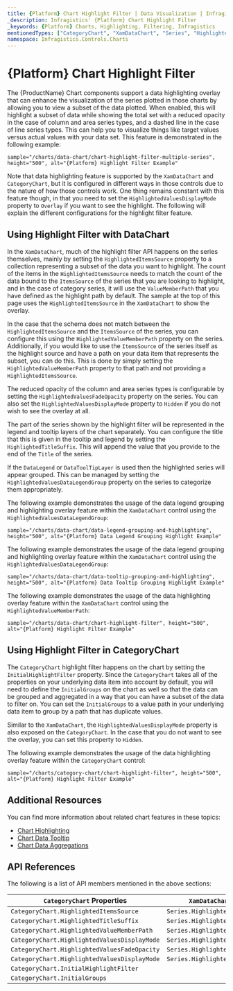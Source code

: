 ```yaml
---
title: {Platform} Chart Highlight Filter | Data Visualization | Infragistics
_description: Infragistics' {Platform} Chart Highlight Filter
_keywords: {Platform} Charts, Highlighting, Filtering, Infragistics
mentionedTypes: ["CategoryChart", "XamDataChart", "Series", "HighlightedValuesDisplayMode"]
namespace: Infragistics.Controls.Charts
---
```


# {Platform} Chart Highlight Filter

The {ProductName} Chart components support a data highlighting overlay that can enhance the visualization of the series plotted in those charts by allowing you to view a subset of the data plotted. When enabled, this will highlight a subset of data while showing the total set with a reduced opacity in the case of column and area series types, and a dashed line in the case of line series types. This can help you to visualize things like target values versus actual values with your data set. This feature is demonstrated in the following example:

`sample="/charts/data-chart/chart-highlight-filter-multiple-series", height="500", alt="{Platform} Highlight Filter Example"`

Note that data highlighting feature is supported by the `XamDataChart` and `CategoryChart`, but it is configured in different ways in those controls due to the nature of how those controls work. One thing remains constant with this feature though, in that you need to set the `HighlightedValuesDisplayMode` property to `Overlay` if you want to see the highlight. The following will explain the different configurations for the highlight filter feature.

## Using Highlight Filter with DataChart

In the `XamDataChart`, much of the highlight filter API happens on the series themselves, mainly by setting the `HighlightedItemsSource` property to a collection representing a subset of the data you want to highlight. The count of the items in the `HighlightedItemsSource` needs to match the count of the data bound to the `ItemsSource` of the series that you are looking to highlight, and in the case of category series, it will use the `ValueMemberPath` that you have defined as the highlight path by default. The sample at the top of this page uses the `HighlightedItemsSource` in the `XamDataChart` to show the overlay.

In the case that the schema does not match between the `HighlightedItemsSource` and the `ItemsSource` of the series, you can configure this using the `HighlightedValueMemberPath` property on the series. Additionally, if you would like to use the `ItemsSource` of the series itself as the highlight source and have a path on your data item that represents the subset, you can do this. This is done by simply setting the `HighlightedValueMemberPath` property to that path and not providing a `HighlightedItemsSource`.

The reduced opacity of the column and area series types is configurable by setting the `HighlightedValuesFadeOpacity` property on the series. You can also set the `HighlightedValuesDisplayMode` property to `Hidden` if you do not wish to see the overlay at all.

The part of the series shown by the highlight filter will be represented in the legend and tooltip layers of the chart separately. You can configure the title that this is given in the tooltip and legend by setting the `HighlightedTitleSuffix`. This will append the value that you provide to the end of the `Title` of the series.

If the `DataLegend` or `DataToolTipLayer` is used then the highlighted series will appear grouped. This can be managed by setting the `HighlightedValuesDataLegendGroup` property on the series to categorize them appropriately.

The following example demonstrates the usage of the data legend grouping and highlighting overlay feature within the `XamDataChart` control using the `HighlightedValuesDataLegendGroup`:

`sample="/charts/data-chart/data-legend-grouping-and-highlighting", height="500", alt="{Platform} Data Legend Grouping Highlight Example"`

The following example demonstrates the usage of the data legend grouping and highlighting overlay feature within the `XamDataChart` control using the `HighlightedValuesDataLegendGroup`:

`sample="/charts/data-chart/data-tooltip-grouping-and-highlighting", height="500", alt="{Platform} Data Tooltip Grouping Highlight Example"`

The following example demonstrates the usage of the data highlighting overlay feature within the `XamDataChart` control using the `HighlightedValueMemberPath`:

`sample="/charts/data-chart/chart-highlight-filter", height="500", alt="{Platform} Highlight Filter Example"`

## Using Highlight Filter in CategoryChart

The `CategoryChart` highlight filter happens on the chart by setting the `InitialHighlightFilter` property. Since the `CategoryChart` takes all of the properties on your underlying data item into account by default, you will need to define the `InitialGroups` on the chart as well so that the data can be grouped and aggregated in a way that you can have a subset of the data to filter on. You can set the `InitialGroups` to a value path in your underlying data item to group by a path that has duplicate values. 

<!-- Unsure of this part. Need to review -->
<!-- ????? The `InitialHighlightFilter` is done using OData filter query syntax. The syntax for this is an abbreviation of the filter operator. For example, if you wanted to have an InitialHighlightFilter of "Month not equals January" it would be represented as "Month ne 'January'"-->

Similar to the `XamDataChart`, the `HighlightedValuesDisplayMode` property is also exposed on the `CategoryChart`. In the case that you do not want to see the overlay, you can set this property to `Hidden`.

The following example demonstrates the usage of the data highlighting overlay feature within the `CategoryChart` control:

`sample="/charts/category-chart/chart-highlight-filter", height="500", alt="{Platform} Highlight Filter Example"`

<!-- TODO add new section that talks about how this feature also applies to Range, Financial series and the HighlightedValueMemberPath property corresponds to:
HighlightedHighMemberPath and HighlightedLowMemberPath in Range Series
HighlightedHighMemberPath, HighlightedLowMemberPath, HighlightedOpenMemberPath, HighlightedCloseMemberPath in Financial Series-->

## Additional Resources

You can find more information about related chart features in these topics:

- [Chart Highlighting](chart-highlighting.md)
- [Chart Data Tooltip](chart-data-tooltip.md)
- [Chart Data Aggregations](chart-data-aggregations.md)

## API References

The following is a list of API members mentioned in the above sections:


| `CategoryChart` Properties                    | `XamDataChart` Properties | 
| ----------------------------------------------|---------------------------|
| `CategoryChart.HighlightedItemsSource`        | `Series.HighlightedItemsSource`  |
| `CategoryChart.HighlightedTitleSuffix`        | `Series.HighlightedTitleSuffix`  | 
| `CategoryChart.HighlightedValueMemberPath`    | `Series.HighlightedValueMemberPath`     | 
| `CategoryChart.HighlightedValuesDisplayMode`  | `Series.HighlightedValuesDisplayMode`   | 
| `CategoryChart.HighlightedValuesFadeOpacity`  | `Series.HighlightedValuesFadeOpacity`   | 
| `CategoryChart.HighlightedValuesDisplayMode`  | `Series.HighlightedValuesDisplayMode`   | 
| `CategoryChart.InitialHighlightFilter`        |  |
| `CategoryChart.InitialGroups`                 |  |
